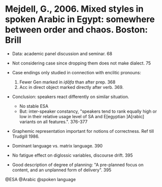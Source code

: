 # Mejdell, G., 2006. Mixed styles in spoken Arabic in Egypt: somewhere between order and chaos.  Boston: Brill

- Data: academic panel discussion and seminar. 68

- Not considering case since dropping them does not make dialect. 75

- Case endings only studied in connection with enclitic pronouns:
	1.	Fewer Gen marked in *iḍāfa* than after prep. 368
	2.	Acc in direct object marked directly after verb. 369.

- Conclusion: speakers react differently on similar situation.
    - No stable ESA
    - But: inter-speaker constancy, "speakers tend to rank equally high or low in their relative usage level of SA and E[egyptian ]A[rabic] variants on all features.". 376-377

- Graphemic representation important for notions of correctness. Ref till Trudgill 1986. 

- Dominant language vs. matrix language. 390

- No fatigue effect on diglossic variables, discourse drift. 395

- Good description of degree of planning: "A pre-planned focus on content, and an unplanned form of delivery". 395

@ESA
@Arabic
@spoken language
